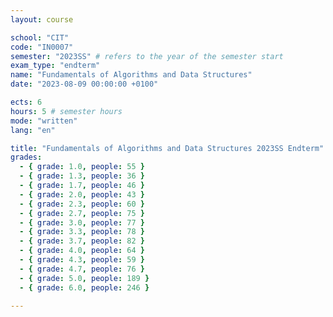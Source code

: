 ```yaml
---
layout: course

school: "CIT"
code: "IN0007"
semester: "2023SS" # refers to the year of the semester start
exam_type: "endterm"
name: "Fundamentals of Algorithms and Data Structures"
date: "2023-08-09 00:00:00 +0100"

ects: 6
hours: 5 # semester hours
mode: "written"
lang: "en"

title: "Fundamentals of Algorithms and Data Structures 2023SS Endterm"
grades:
  - { grade: 1.0, people: 55 }
  - { grade: 1.3, people: 36 }
  - { grade: 1.7, people: 46 }
  - { grade: 2.0, people: 43 }
  - { grade: 2.3, people: 60 }
  - { grade: 2.7, people: 75 }
  - { grade: 3.0, people: 77 }
  - { grade: 3.3, people: 78 }
  - { grade: 3.7, people: 82 }
  - { grade: 4.0, people: 64 }
  - { grade: 4.3, people: 59 }
  - { grade: 4.7, people: 76 }
  - { grade: 5.0, people: 189 }
  - { grade: 6.0, people: 246 }

---
```



